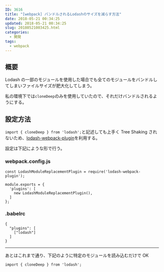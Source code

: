 ```yaml
---
ID: 3616
title: "[webpack] バンドルされるLodashのサイズを減らす方法"
date: 2018-05-21 00:34:25
updated: 2018-05-21 00:34:25
slug: 20180521003425.html
categories:
  - 開発
tags:
  - webpack
---
```


## 概要

Lodash の一部のモジュールを使用した場合でも全てのモジュールをバンドルしてしまいファイルサイズが肥大化してしまう。

私の環境下では`cloneDeep`のみを使用していたので、それだけバンドルされるようにする。

## 設定方法

`import { cloneDeep } from 'lodash';`と記述しても上手く Tree Shaking されないため、[lodash-webpack-plugin](https://github.com/lodash/lodash-webpack-plugin)を利用する。

設定は下記にような形で行う。

### webpack.config.js

```language-js
const LodashModuleReplacementPlugin = require('lodash-webpack-plugin');

module.exports = {
  'plugins': [
    new LodashModuleReplacementPlugin(),
  ]
};
```

### .babelrc

```language-json
{
  "plugins": [
    ["lodash"]
  ]
}
```

---

あとはこれまで通り、下記のように特定のモジュールを読み込むだけで OK

```language-js
import { cloneDeep } from 'lodash';
```
